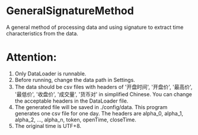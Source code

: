 # GeneralSignatureMethod
A general method of processing data and using signature to extract time characteristics from the data.
# Attention:
1. Only DataLoader is runnable.
2. Before running, change the data path in Settings.
3. The data should be csv files with headers of '开盘时间', '开盘价', '最高价', '最低价', '收盘价', '成交量', '货币对' in simplified Chinese.
   You can change the acceptable headers in the DataLoader file.
4. The generated file will be saved in ./config/data. This program generates one csv file for one day. The headers are alpha_0, alpha_1,
   alpha_2, ..., alpha_n, token, openTime, closeTime.
5. The original time is UTF+8.
